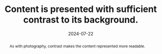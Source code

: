 ---
N: '177'
Rubrique: Présentation
title: Content is presented with sufficient contrast to its background.
abstract: As with photography, contrast makes the content represented more readable.
categories: ["Presentation"]
agrege: O4177-E057
opquast: '4 177'
indiceebook: '57'
description: "Rule n° 057"
before: "056"
weight: "057"
after: "058"
actif: '1'
layout: rules
date: 2024-07-22
tags: ["Accessibility", ""]
objectif: ["Enable good readability of content.", "Limit mental load during consultation.", "Improve accessibility of content to disabled people."]
Meo: ["Ensure a minimum contrast ratio of 3:1 between text and background, as measured by the WCAG2.0 algorithm"]
Controle: ["Either upstream (when designing the digital book):
Identify content whose contrast/brightness difference with their background is potentially insufficient;
Use a tool such as Color Contrast Analyzer to calculate the contrast ratio: click on Brightness and note the color of the foreground then that of the background in the dedicated fields;
Check that the contrast ratio recorded is greater than or equal to 3:1
", "Either downstream:
Use ACE and its error reporting. If necessary, check the “Errors” tab and search for “color-contrast”.
Follow the procedure described above.
", ""
]
Source: ["Opquast"]
Referentiel: 
  - <a href="https://www.w3.org/TR/WCAG21/#contrast-minimum">WCAG 2.1 Contrast (Minimum)"</a>
Steps: ["conception", ""]
---